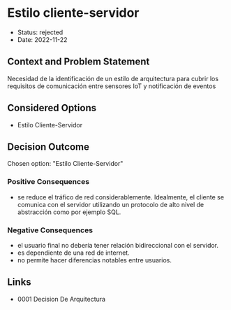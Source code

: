 # Estilo cliente-servidor

* Status: rejected
* Date: 2022-11-22

## Context and Problem Statement

Necesidad de la identificación de un estilo de arquitectura para cubrir los requisitos de comunicación entre sensores IoT y notificación de eventos

## Considered Options

* Estilo Cliente-Servidor

## Decision Outcome

Chosen option: "Estilo Cliente-Servidor"

### Positive Consequences

* se reduce el tráfico de red considerablemente. Idealmente, el cliente se comunica con el servidor utilizando un protocolo de alto nivel de abstracción como por ejemplo SQL.

### Negative Consequences

* el usuario final no debería tener relación bidireccional con el servidor.
* es dependiente de una red de internet.
* no permite hacer diferencias notables entre usuarios.

## Links

* 0001 Decision De Arquitectura
